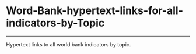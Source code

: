 # Word-Bank-hypertext-links-for-all-indicators-by-Topic
---------------------------------------------------------------
Hypertext links to all world bank indicators by topic.
